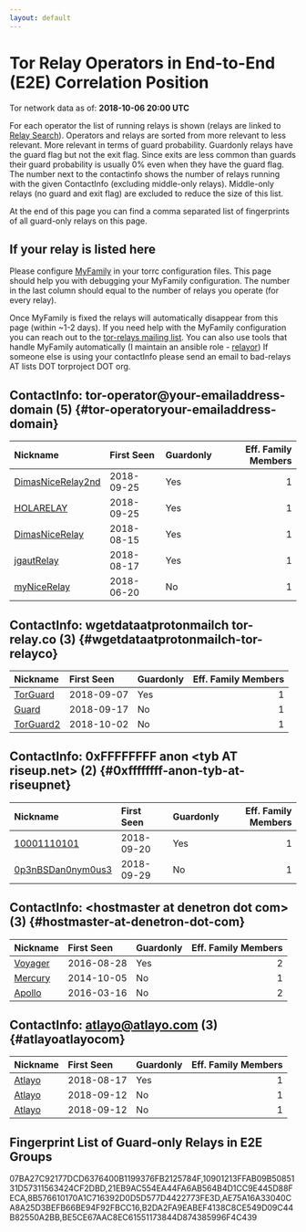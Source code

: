 ```yaml
---
layout: default
---
```



# Tor Relay Operators in End-to-End (E2E) Correlation Position

Tor network data as of: **2018-10-06 20:00 UTC**

For each operator the list of running relays is shown (relays are linked to [Relay Search](https://metrics.torproject.org/rs.html)).
Operators and relays are sorted from more relevant to less relevant. More relevant in terms of guard probability.
Guardonly relays have the guard flag but not the exit flag.
Since exits are less common than guards their guard probability is usually 0% even when they have the guard flag.
The number next to the contactinfo shows the number of relays running with the given ContactInfo (excluding middle-only relays).
Middle-only relays (no guard and exit flag) are excluded to reduce the size of this list.

At the end of this page you can find a comma separated list of fingerprints of all guard-only relays on this page.

## If your relay is listed here
Please configure [MyFamily](https://www.torproject.org/docs/tor-manual.html.en#MyFamily) in your torrc configuration files.
This page should help you with debugging your MyFamily configuration. The number in the last column should equal to the number of
relays you operate (for every relay).

Once MyFamily is fixed the relays will automatically disappear from this page (within ~1-2 days).
If you need help with the MyFamily configuration you can reach out to the
[tor-relays mailing list](https://lists.torproject.org/cgi-bin/mailman/listinfo/tor-relays).
You can also use tools that handle MyFamily automatically (I maintain an ansible role - 
[relayor](https://medium.com/@nusenu/deploying-tor-relays-with-ansible-6612593fa34d))
If someone else is using your contactInfo please send an email to bad-relays AT lists DOT torproject DOT org.


## ContactInfo: tor-operator@your-emailaddress-domain (5) {#tor-operatoryour-emailaddress-domain}

| Nickname                                                                                                     | First Seen   | Guardonly   |   Eff. Family Members |
|:-------------------------------------------------------------------------------------------------------------|:-------------|:------------|----------------------:|
| [DimasNiceRelay2nd](https://metrics.torproject.org/rs.html#details/10901213FFAB09B5085131D57311563424CF2DBD) | 2018-09-25   | Yes         |                     1 |
| [HOLARELAY](https://metrics.torproject.org/rs.html#details/B2DA2FA9EABEF4138C8CE549D09C44B82550A2BB)         | 2018-09-25   | Yes         |                     1 |
| [DimasNiceRelay](https://metrics.torproject.org/rs.html#details/BE5CE67AAC8EC61551173844D874385996F4C439)    | 2018-08-15   | Yes         |                     1 |
| [jgautRelay](https://metrics.torproject.org/rs.html#details/21EB9AC554EA44FA6AB564B4D1CC9E445D88FECA)        | 2018-08-17   | Yes         |                     1 |
| [myNiceRelay](https://metrics.torproject.org/rs.html#details/9FC15C742C2E95A34F104CB5A0826C6659CFF2B7)       | 2018-06-20   | No          |                     1 |

## ContactInfo: wgetdataatprotonmailch tor-relay.co (3) {#wgetdataatprotonmailch-tor-relayco}

| Nickname                                                                                             | First Seen   | Guardonly   |   Eff. Family Members |
|:-----------------------------------------------------------------------------------------------------|:-------------|:------------|----------------------:|
| [TorGuard](https://metrics.torproject.org/rs.html#details/8B576610170A1C716392D0D5D577D4422773FE3D)  | 2018-09-07   | Yes         |                     1 |
| [Guard](https://metrics.torproject.org/rs.html#details/04A1785CDA43C3815DFEE6FF25404CD42CAD34F5)     | 2018-09-17   | No          |                     1 |
| [TorGuard2](https://metrics.torproject.org/rs.html#details/CC7A883192343204522D90A03214DD21B6430524) | 2018-10-02   | No          |                     1 |

## ContactInfo: 0xFFFFFFFF anon &lt;tyb AT riseup.net&gt; (2) {#0xffffffff-anon-tyb-at-riseupnet}

| Nickname                                                                                                     | First Seen   | Guardonly   |   Eff. Family Members |
|:-------------------------------------------------------------------------------------------------------------|:-------------|:------------|----------------------:|
| [10001110101](https://metrics.torproject.org/rs.html#details/F550E3E12827FEBAAB3836C17CCEE4FFC1E2FBA4)       | 2018-09-20   | Yes         |                     1 |
| [0p3nBSDan0nym0us3](https://metrics.torproject.org/rs.html#details/D731A6371B751D8FA12FB0C1E4B2D3AF739179FE) | 2018-09-29   | No          |                     1 |

## ContactInfo: &lt;hostmaster at denetron dot com&gt; (3) {#hostmaster-at-denetron-dot-com}

| Nickname                                                                                           | First Seen   | Guardonly   |   Eff. Family Members |
|:---------------------------------------------------------------------------------------------------|:-------------|:------------|----------------------:|
| [Voyager](https://metrics.torproject.org/rs.html#details/AE75A16A33040CA8A25D3BEFB66BE94F92FBCC16) | 2016-08-28   | Yes         |                     2 |
| [Mercury](https://metrics.torproject.org/rs.html#details/484CEAF51A37EC992645FB6257B2EBC4AE20D9B7) | 2014-10-05   | No          |                     1 |
| [Apollo](https://metrics.torproject.org/rs.html#details/9A630383897133B05DB56532ECC91214CF195F68)  | 2016-03-16   | No          |                     2 |

## ContactInfo: atlayo@atlayo.com (3) {#atlayoatlayocom}

| Nickname                                                                                          | First Seen   | Guardonly   |   Eff. Family Members |
|:--------------------------------------------------------------------------------------------------|:-------------|:------------|----------------------:|
| [Atlayo](https://metrics.torproject.org/rs.html#details/07BA27C92177DCD6376400B1199376FB2125784F) | 2018-08-17   | Yes         |                     1 |
| [Atlayo](https://metrics.torproject.org/rs.html#details/C0B8FF979391F16BB63BDC5D226F33CA6585A86E) | 2018-09-12   | No          |                     1 |
| [Atlayo](https://metrics.torproject.org/rs.html#details/DE6121CF984616A1F158C39F87219EA97EC2EA4A) | 2018-09-12   | No          |                     1 |


## Fingerprint List of Guard-only Relays in E2E Groups

07BA27C92177DCD6376400B1199376FB2125784F,10901213FFAB09B5085131D57311563424CF2DBD,21EB9AC554EA44FA6AB564B4D1CC9E445D88FECA,8B576610170A1C716392D0D5D577D4422773FE3D,AE75A16A33040CA8A25D3BEFB66BE94F92FBCC16,B2DA2FA9EABEF4138C8CE549D09C44B82550A2BB,BE5CE67AAC8EC61551173844D874385996F4C439